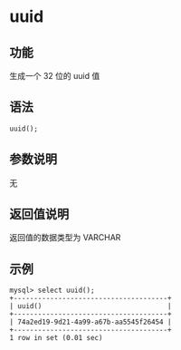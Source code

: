 # uuid

## 功能

生成一个 32 位的 uuid 值

## 语法

```Haskell
uuid();
```

## 参数说明

无

## 返回值说明

返回值的数据类型为 VARCHAR

## 示例

```Plain Text
mysql> select uuid();
+--------------------------------------+
| uuid()                               |
+--------------------------------------+
| 74a2ed19-9d21-4a99-a67b-aa5545f26454 |
+--------------------------------------+
1 row in set (0.01 sec)
```
